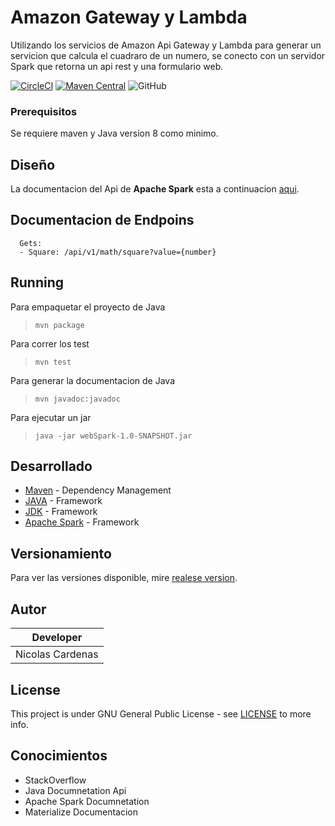 # Amazon Gateway y Lambda

Utilizando los servicios de Amazon Api Gateway y Lambda para generar un servicion que calcula el cuadraro de un numero, se conecto con un servidor Spark que retorna un api rest y una formulario web.

[![CircleCI](https://circleci.com/gh/Arep-Nico/webSparkLambda-Gatway/tree/master.svg?style=svg)](https://circleci.com/gh/Arep-Nico/webSparkLambda-Gatway/tree/master)
[![Maven Central](https://img.shields.io/maven-central/v/com.sparkjava/spark-core/2.5)](https://mvnrepository.com/artifact/com.sparkjava/spark-core/2.5)
![GitHub](https://img.shields.io/github/license/Arep-Nico/Patrones-Arquitecturales)

### Prerequisitos

Se requiere maven y Java version 8 como minimo.

## Diseño

La documentacion del Api de **Apache Spark** esta a continuacion [aqui](documents/Laboratorio_5_Arep.pdf).

## Documentacion de Endpoins
```
  Gets:
  - Square: /api/v1/math/square?value={number}
```

## Running
 Para empaquetar el proyecto de Java 
 > ``` mvn package ```
 
 Para correr los test
 > ``` mvn test ```
 
 Para generar la documentacion de Java
 > ``` mvn javadoc:javadoc ```

Para ejecutar un jar
> ``` java -jar webSpark-1.0-SNAPSHOT.jar ```

## Desarrollado

* [Maven](https://maven.apache.org/) - Dependency Management
* [JAVA](https://www.java.com/es/download) - Framework
* [JDK](https://www.oracle.com/technetwork/java/javase/downloads/jdk8-downloads-2133151.html) - Framework
* [Apache Spark](http://sparkjava.com) - Framework

## Versionamiento

Para ver las versiones disponible, mire [realese version](https://github.com/Arep-Nico/ConcurrentFramework/releases).

## Autor

| Developer |
| :--: |
| Nicolas Cardenas |

## License

This project is under GNU General Public License - see [LICENSE](LICENSE) to more info.

## Conocimientos

* StackOverflow
* Java Documnetation Api
* Apache Spark Documnetation
* Materialize Documentacion